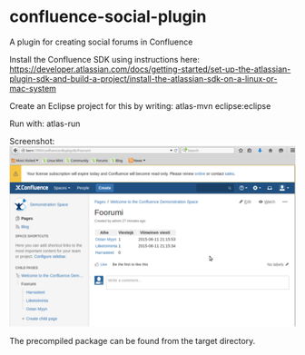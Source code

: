 # confluence-social-plugin
A plugin for creating social forums in Confluence

Install the Confluence SDK using instructions here: https://developer.atlassian.com/docs/getting-started/set-up-the-atlassian-plugin-sdk-and-build-a-project/install-the-atlassian-sdk-on-a-linux-or-mac-system

Create an Eclipse project for this by writing: atlas-mvn eclipse:eclipse

Run with: atlas-run

Screenshot:
![Screenshot](https://github.com/keskival/confluence-social-plugin/raw/master/sample.png "Screenshot")

The precompiled package can be found from the target directory.

